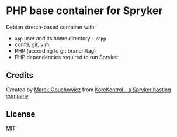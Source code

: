 # PHP base container for Spryker

Debian stretch-based container with:
  - `app` user and its home directory - `/app`
  - confd, git, vim, 
  - PHP (according to git branch/tag)
  - PHP dependencies required to run Spryker

## Credits
Created by [Marek Obuchowicz](https://github.com/marek-obuchowicz) from [KoreKontrol - a Spryker hosting company](https://www.korekontrol.eu/)

## License
[MIT](LICENSE)

